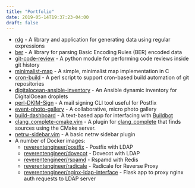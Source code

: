 ```yaml
---
title: "Portfolio"
date: 2019-05-14T19:37:23-04:00
draft: false
---
```


+ [rdg](/rdg) - A library and application for generating data using regular expressions
+ [ber](/ber) - A library for parsing Basic Encoding Rules (BER) encoded data
+ [git-code-review](/git-code-review) - A python module for performing code reviews inside git history
+ [minimalist-map](/minimalist-map) - A simple, minimalist map implementation in C
+ [cron-build](https://github.com/ReverentEngineer/cron-build) - A perl script to support cron-based build automation of git repositories
+ [digitalocean-ansible-inventory](https://github.com/ReverentEngineer/digitalocean-ansible-inventory) - An Ansible dynamic inventory for DigitalOcean droplets
+ [perl-DKIM-Sign](https://github.com/ReverentEngineer/perl-DKIM-Sign) - A mail signing CLI tool useful for Postfix
+ [event-photo-gallery](https://github.com/ReverentEngineer/event-photo-gallery) - A collaborative, micro photo gallery
+ [build-dashboard](/build-dashboard) - A text-based app for interfacing with [Buildbot](https://github.com/buildbot/buildbot)
+ [clang_complete-cmake.vim](https://github.com/ReverentEngineer/clang_complete-cmake.vim) - A plugin for [clang_complete](https://github.com/Rip-Rip/clang_complete) that finds sources using the CMake server.
+ [netrw-sidebar.vim](https://github.com/ReverentEngineer/netrw-sidebar.vim) - A basic netrw sidebar plugin
+ A number of Docker images:
  - [reverentengineer/postfix](https://github.com/ReverentEngineer/docker-postfix) - Postfix with LDAP
  - [reverentengineer/dovecot](https://github.com/ReverentEngineer/docker-dovecot) - Dovecot with LDAP
  - [reverentengineer/rspamd](https://github.com/ReverentEngineer/docker-rspamd) - Rspamd with Redis
  - [reverentengineer/radicale](https://github.com/ReverentEngineer/docker-radicale)  - Radicale for Reverse Proxy
  - [reverentengineer/nginx-ldap-interface](https://github.com/ReverentEngineer/docker-nginx-ldap-interface) - Flask app to proxy nginx auth requests to LDAP server

